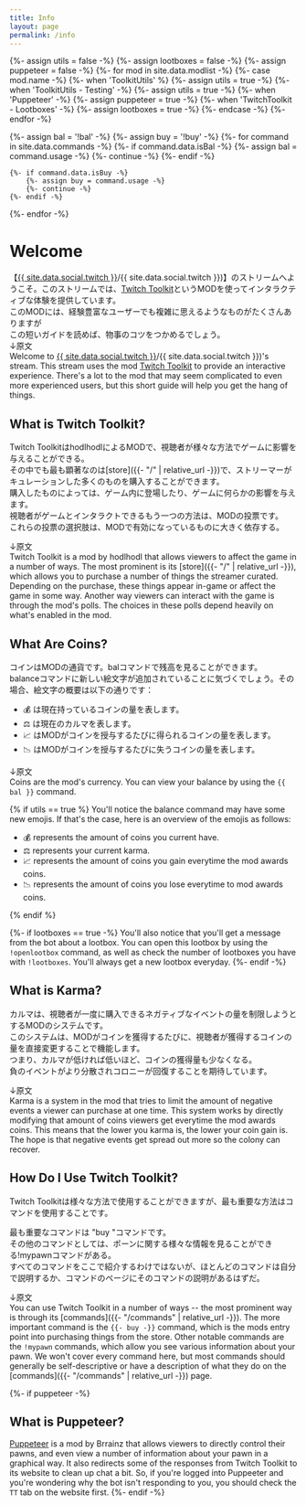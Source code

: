 ```yaml
---
title: Info
layout: page
permalink: /info
---
```


{%- assign utils = false -%}
{%- assign lootboxes = false -%}
{%- assign puppeteer = false -%}
{%- for mod in site.data.modlist -%}
    {%- case mod.name -%}
        {%- when 'ToolkitUtils' %}
            {%- assign utils = true -%}
        {%- when 'ToolkitUtils - Testing' -%}
            {%- assign utils = true -%}
        {%- when 'Puppeteer' -%}
            {%- assign puppeteer = true -%}
        {%- when 'TwitchToolkit - Lootboxes' -%}
            {%- assign lootboxes = true -%}
    {%- endcase -%}
{%- endfor -%}


{%- assign bal = '!bal' -%}
{%- assign buy = '!buy' -%}
{%- for command in site.data.commands -%}
    {%- if command.data.isBal -%}
        {%- assign bal = command.usage -%}
        {%- continue -%}
    {%- endif -%}

    {%- if command.data.isBuy -%}
        {%- assign buy = command.usage -%}
        {%- continue -%}
    {%- endif -%}
{%- endfor -%}

# Welcome
【[{{ site.data.social.twitch }}](https://www.twitch.tv/uchiki)/{{ site.data.social.twitch }})】のストリームへようこそ。このストリームでは、[Twitch Toolkit](https://steamcommunity.com/sharedfiles/filedetails/?id=1718525787)というMODを使ってインタラクティブな体験を提供しています。<br/>
このMODには、経験豊富なユーザーでも複雑に思えるようなものがたくさんありますが<br/>
この短いガイドを読めば、物事のコツをつかめるでしょう。<br/>
↓原文<br/>
Welcome to [{{ site.data.social.twitch }}](https://www.twitch.tv/uchiki)/{{ site.data.social.twitch }})'s stream.
This stream uses the mod
[Twitch Toolkit](https://steamcommunity.com/sharedfiles/filedetails/?id=1718525787) to provide an
interactive experience. There's a lot to the mod that may seem complicated to even more experienced
users, but this short guide will help you get the hang of things.

## What is Twitch Toolkit?
Twitch ToolkitはhodlhodlによるMODで、視聴者が様々な方法でゲームに影響を与えることができる。<br/>
その中でも最も顕著なのは[store]({{- "/" | relative_url -}})で、ストリーマーがキュレーションした多くのものを購入することができます。<br/>
購入したものによっては、ゲーム内に登場したり、ゲームに何らかの影響を与えます。<br/>
視聴者がゲームとインタラクトできるもう一つの方法は、MODの投票です。<br/>
これらの投票の選択肢は、MODで有効になっているものに大きく依存する。

↓原文<br/>
Twitch Toolkit is a mod by hodlhodl that allows viewers to affect the game in a number of ways. The
most prominent is its [store]({{- "/" | relative_url -}}), which allows you to purchase a number of
things the streamer curated. Depending on the purchase, these things appear in-game or affect the
game in some way. Another way viewers can interact with the game is through the mod's polls. The
choices in these polls depend heavily on what's enabled in the mod.

## What Are Coins?
コインはMODの通貨です。balコマンドで残高を見ることができます。<br/>
balanceコマンドに新しい絵文字が追加されていることに気づくでしょう。その場合、絵文字の概要は以下の通りです：<br/>
- 💰 は現在持っているコインの量を表します。
- ⚖ は現在のカルマを表します。
- 📈 はMODがコインを授与するたびに得られるコインの量を表します。
- 📉 はMODがコインを授与するたびに失うコインの量を表します。

↓原文<br/>
Coins are the mod's currency. You can view your balance by using the `{{ bal }}` command. 

{% if utils == true %}
You'll notice the balance command may have some new emojis. If that's the case, here is an overview
of the emojis as follows:

- 💰 represents the amount of coins you current have.
- ⚖ represents your current karma.
- 📈 represents the amount of coins you gain everytime the mod awards coins.
- 📉 represents the amount of coins you lose everytime to mod awards coins.

{% endif %}


{%- if lootboxes == true -%}
You'll also notice that you'll get a message from the bot about a lootbox. You can open this lootbox
by using the `!openlootbox` command, as well as check the number of lootboxes you have with `!lootboxes`.
You'll always get a new lootbox everyday.
{%- endif -%}

## What is Karma?
カルマは、視聴者が一度に購入できるネガティブなイベントの量を制限しようとするMODのシステムです。<br/>
このシステムは、MODがコインを獲得するたびに、視聴者が獲得するコインの量を直接変更することで機能します。<br/>
つまり、カルマが低ければ低いほど、コインの獲得量も少なくなる。<br/>
負のイベントがより分散されコロニーが回復することを期待しています。

↓原文<br/>
Karma is a system in the mod that tries to limit the amount of negative events a viewer can purchase at
one time. This system works by directly modifying that amount of coins viewers get everytime the mod
awards coins. This means that the lower you karma is, the lower your coin gain is. The hope is that
negative events get spread out more so the colony can recover.

## How Do I Use Twitch Toolkit?
Twitch Toolkitは様々な方法で使用することができますが、最も重要な方法はコマンドを使用することです。

最も重要なコマンドは "buy "コマンドです。<br/>
その他のコマンドとしては、ポーンに関する様々な情報を見ることができる!mypawnコマンドがある。<br/>
すべてのコマンドをここで紹介するわけではないが、ほとんどのコマンドは自分で説明するか、コマンドのページにそのコマンドの説明があるはずだ。

↓原文<br/>
You can use Twitch Toolkit in a number of ways -- the most prominent way is through its
[commands]({{- "/commands" | relative_url -}}). The more important command is the `{{- buy -}}`
command, which is the mods entry point into purchasing things from the store. Other notable commands
are the `!mypawn` commands, which allow you see various information about your pawn. We won't cover
every command here, but most commands should generally be self-descriptive or have a description of
what they do on the [commands]({{- "/commands" | relative_url -}}) page.


{%- if puppeteer -%}
<br/>
## What is Puppeteer?

[Puppeteer](https://steamcommunity.com/sharedfiles/filedetails/?id=2057192142) is a mod by Brrainz that
allows viewers to directly control their pawns, and even view a number of information about your pawn in
a graphical way. It also redirects some of the responses from Twitch Toolkit to its website to clean up
chat a bit. So, if you're logged into Puppeeter and you're wondering why the bot isn't responding to you,
you should check the `TT` tab on the website first.
{%- endif -%}
